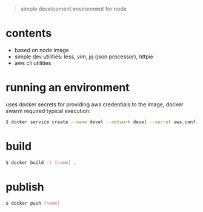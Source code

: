 > simple development environment for node

# contents

* based on node image
* simple dev utilities: less, vim, jq (json processor), httpie
* aws cli utilities

# running an environment

uses docker secrets for providing aws credentials to the image, docker swarm required
typical execution:

```sh
$ docker service create --name devel --network devel --secret aws.config --secret aws.credentials jfritzbarnes/devel:latest
```

# build

```sh
$ docker build -t [name] .
```

# publish

```sh
$ docker push [name]
```
